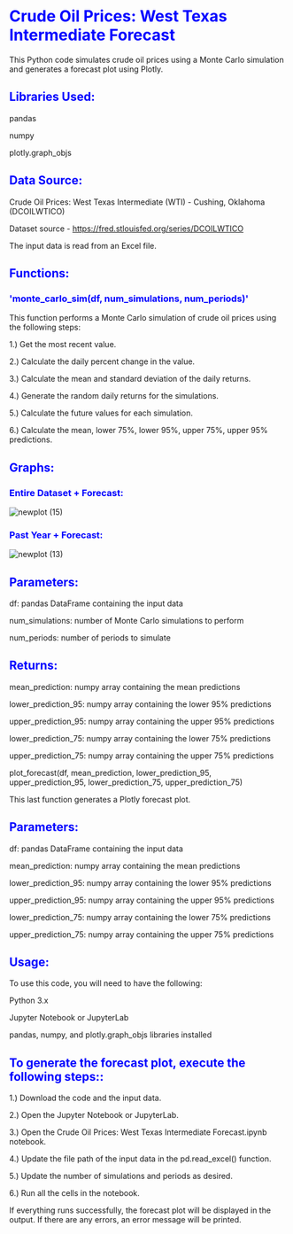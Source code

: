 <h1 style="color:blue; font-weight:bold">Crude Oil Prices: West Texas Intermediate Forecast</h1>
This Python code simulates crude oil prices using a Monte Carlo simulation and generates a forecast plot using Plotly.


<h2 style="color:blue; font-weight:bold">Libraries Used:</h2>

pandas

numpy

plotly.graph_objs


<h2 style="color:blue; font-weight:bold">Data Source:</h2>

Crude Oil Prices: West Texas Intermediate (WTI) - Cushing, Oklahoma (DCOILWTICO)

Dataset source - https://fred.stlouisfed.org/series/DCOILWTICO

The input data is read from an Excel file.

<h2 style="color:blue; font-weight:bold">Functions:</h2>

<h3 style="color:blue; font-weight:bold">'monte_carlo_sim(df, num_simulations, num_periods)'</h3>

This function performs a Monte Carlo simulation of crude oil prices using the following steps:

1.) Get the most recent value.

2.) Calculate the daily percent change in the value.

3.) Calculate the mean and standard deviation of the daily returns.

4.) Generate the random daily returns for the simulations.

5.) Calculate the future values for each simulation.

6.) Calculate the mean, lower 75%, lower 95%, upper 75%, upper 95% predictions.



<h2 style="color:blue; font-weight:bold">Graphs:</h2>

<h3 style="color:blue; font-weight:bold">Entire Dataset + Forecast:</h3>

![newplot (15)](https://user-images.githubusercontent.com/88012037/230524755-7bd29cb5-edf6-4a30-a716-19f01520f6df.png)

<h3 style="color:blue; font-weight:bold">Past Year + Forecast:</h3>

![newplot (13)](https://user-images.githubusercontent.com/88012037/230524710-dd3e0d8a-eaea-4b83-8a60-3bb528c4b4cd.png)



<h2 style="color:blue; font-weight:bold">Parameters:</h2>

df: pandas DataFrame containing the input data

num_simulations: number of Monte Carlo simulations to perform

num_periods: number of periods to simulate


<h2 style="color:blue; font-weight:bold">Returns:</h2>

mean_prediction: numpy array containing the mean predictions

lower_prediction_95: numpy array containing the lower 95% predictions

upper_prediction_95: numpy array containing the upper 95% predictions

lower_prediction_75: numpy array containing the lower 75% predictions

upper_prediction_75: numpy array containing the upper 75% predictions

plot_forecast(df, mean_prediction, lower_prediction_95, upper_prediction_95, lower_prediction_75, upper_prediction_75)

This last function generates a Plotly forecast plot.


<h2 style="color:blue; font-weight:bold">Parameters:</h2>

df: pandas DataFrame containing the input data

mean_prediction: numpy array containing the mean predictions

lower_prediction_95: numpy array containing the lower 95% predictions

upper_prediction_95: numpy array containing the upper 95% predictions

lower_prediction_75: numpy array containing the lower 75% predictions

upper_prediction_75: numpy array containing the upper 75% predictions


<h2 style="color:blue; font-weight:bold">Usage:</h2>

To use this code, you will need to have the following:

Python 3.x

Jupyter Notebook or JupyterLab

pandas, numpy, and plotly.graph_objs libraries installed


<h2 style="color:blue; font-weight:bold">To generate the forecast plot, execute the following steps::</h2>

1.) Download the code and the input data.

2.) Open the Jupyter Notebook or JupyterLab.

3.) Open the Crude Oil Prices: West Texas Intermediate Forecast.ipynb notebook.

4.) Update the file path of the input data in the pd.read_excel() function.

5.) Update the number of simulations and periods as desired.

6.) Run all the cells in the notebook.

If everything runs successfully, the forecast plot will be displayed in the output. If there are any errors, an error message will be printed.
